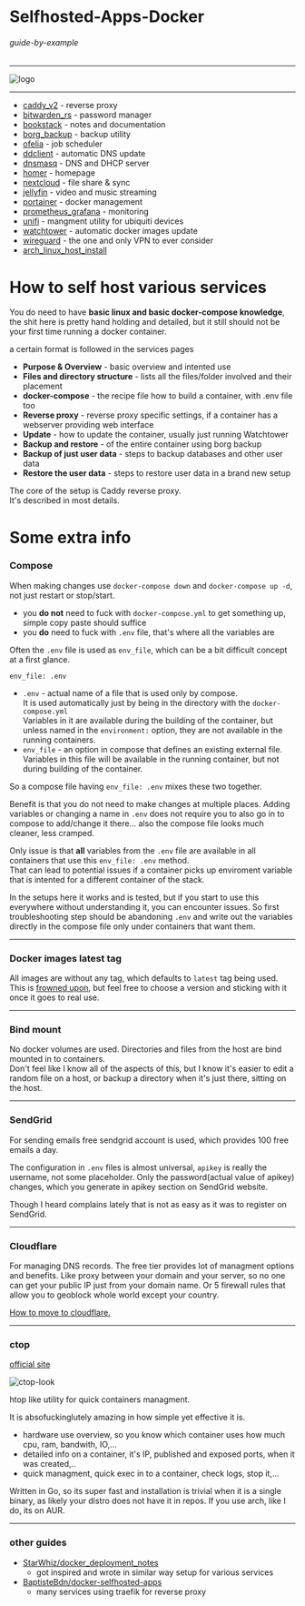 # Selfhosted-Apps-Docker

###### guide-by-example

---

![logo](https://i.imgur.com/u5LH0jI.png)

---

* [caddy_v2](caddy_v2/) - reverse proxy
* [bitwarden_rs](bitwarden_rs/) - password manager
* [bookstack](bookstack/) - notes and documentation
* [borg_backup](borg_backup/) - backup utility
* [ofelia](ofelia/) - job scheduler
* [ddclient](ddclient/) - automatic DNS update
* [dnsmasq](dnsmasq/) - DNS and DHCP server
* [homer](homer/) - homepage
* [nextcloud](nextcloud/) - file share & sync
* [jellyfin](jellyfin/) - video and music streaming
* [portainer](portainer/) - docker management
* [prometheus_grafana](prometheus_grafana/) - monitoring
* [unifi](unifi/) - mangment utility for ubiquiti devices
* [watchtower](watchtower/) - automatic docker images update
* [wireguard](wireguard/) - the one and only VPN to ever consider
* [arch_linux_host_install](arch_linux_host_install)

# How to self host various services

You do need to have **basic linux and basic docker-compose knowledge**,
the shit here is pretty hand holding and detailed, but it still should not be
your first time running a docker container.

a certain format is followed in the services pages

* **Purpose & Overview** - basic overview and intented use
* **Files and directory structure** - lists all the files/folder involved
 and their placement
* **docker-compose** - the recipe file how to build a container, with .env file too
* **Reverse proxy** - reverse proxy specific settings, if a container has
 a webserver providing web interface
* **Update** - how to update the container, usually just running Watchtower
* **Backup and restore** - of the entire container using borg backup
* **Backup of just user data** - steps to backup databases and other user data
* **Restore the user data** - steps to restore user data in a brand new setup


The core of the setup is Caddy reverse proxy.</br>
It's described in most details.

# Some extra info

### Compose

When making changes use `docker-compose down` and `docker-compose up -d`,
not just restart or stop/start.

* you **do not** need to fuck with `docker-compose.yml` to get something up,
simple copy paste should suffice
* you **do** need to fuck with `.env` file, that's where all the variables are
  
Often the `.env` file is used as `env_file`,
which can be a bit difficult concept at a first glance.

`env_file: .env`

* `.env` - actual name of a file that is used only by compose.</br>
  It is used automatically just by being in the directory
  with the `docker-compose.yml`</br>
  Variables in it are available during the building of the container,
  but unless named in the `environment:` option, they are not available
  in the running containers.
* `env_file` - an option in compose that defines an existing external file.</br>
  Variables in this file will be available in the running container,
  but not during building of the container.

So a compose file having `env_file: .env` mixes these two together.

Benefit is that you do not need to make changes at multiple places.
Adding variables or changing a name in `.env` does not require you
to also go in to compose to add/change it there...  also the compose file
looks much cleaner, less cramped.

Only issue is that **all** variables from the `.env` file are available in
all containers that use this `env_file: .env` method.</br>
That can lead to potential issues if a container picks up enviroment
variable that is intented for a different container of the stack.

In the setups here it works and is tested, but if you start to use this
everywhere without understanding it, you can encounter issues.
So first troubleshooting step should be abandoning `.env` and write out 
the variables directly in the compose file only under containers that want them.

---

### Docker images latest tag

All images are without any tag, which defaults to `latest` tag being used.</br>
This is [frowned upon](https://vsupalov.com/docker-latest-tag/),
but feel free to choose a version and sticking with it once it goes to real use.

---

### Bind mount

No docker volumes are used. Directories and files from the host
are bind mounted in to containers.</br>
Don't feel like I know all of the aspects of this,
but I know it's easier to edit a random file on a host,
or backup a directory when it's just there, sitting on the host.

---

### SendGrid

For sending emails free sendgrid account is used, which provides 100 free emails
a day.

The configuration in `.env` files is almost universal, `apikey` is
really the username, not some placeholder.
Only the password(actual value of apikey) changes,
which you generate in apikey section on SendGrid website.

Though I heard complains lately that is not as easy as it was to register on SendGrid.

---

### Cloudflare

For managing DNS records. The free tier provides lot of managment options and 
benefits. Like proxy between your domain and your server, so no one
can get your public IP just from your domain name. Or 5 firewall rules that allow
you to geoblock whole world except your country.

[How to move to cloudflare.](https://support.cloudflare.com/hc/en-us/articles/205195708-Changing-your-domain-nameservers-to-Cloudflare)

---

### ctop

[official site](https://github.com/bcicen/ctop)

![ctop-look](https://i.imgur.com/nGAd1MQ.png)

htop like utility for quick containers managment.

It is absofuckinglutely amazing in how simple yet effective it is.

* hardware use overview, so you know which container uses how much cpu, ram, bandwith, IO,...
* detailed info on a container, it's IP, published and exposed ports, when it was created,..
* quick managment, quick exec in to a container, check logs, stop it,...

Written in Go, so its super fast and installation is trivial when it is a single binary,
as likely your distro does not have it in repos. If you use arch, like I do, its on AUR.


---

### other guides

* [StarWhiz/docker_deployment_notes](https://github.com/StarWhiz/docker_deployment_notes/blob/master/README.md)
    - got inspired and wrote in similar way setup for various services
* [BaptisteBdn/docker-selfhosted-apps](https://github.com/BaptisteBdn/docker-selfhosted-apps)
   - many services using traefik for reverse proxy

